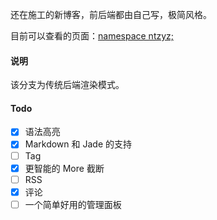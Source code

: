 还在施工的新博客，前后端都由自己写，极简风格。

目前可以查看的页面：[namespace ntzyz;](https://new.ntzyz.cn/)

#### 说明
该分支为传统后端渲染模式。

#### Todo
- [X] 语法高亮
- [X] Markdown 和 Jade 的支持
- [ ] Tag
- [X] 更智能的 More 截断
- [ ] RSS
- [X] 评论
- [ ] 一个简单好用的管理面板
